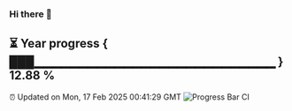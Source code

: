 ### Hi there 👋
⏳ Year progress { ███▁▁▁▁▁▁▁▁▁▁▁▁▁▁▁▁▁▁▁▁▁▁▁▁▁▁▁ } 12.88 %
---
⏰ Updated on Mon, 17 Feb 2025 00:41:29 GMT
![Progress Bar CI](https://github.com/Moyi321/Moyi321/workflows/Progress%20Bar%20CI/badge.svg)
